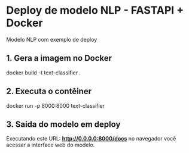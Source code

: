 # Deploy de modelo NLP - FASTAPI + Docker

Modelo NLP com exemplo de deploy

## 1. Gera a imagem no Docker
docker build -t text-classifier .

## 2. Executa o contêiner
docker run -p 8000:8000 text-classifier

## 3. Saída do modelo em deploy

Executando este URL: **http://0.0.0.0:8000/docs** no navegador você acessar a interface web do modelo.
